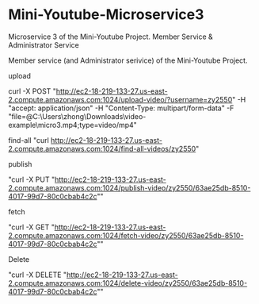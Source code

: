 # Mini-Youtube-Microservice3
Microservice 3 of the Mini-Youtube Project. Member Service &amp; Administrator Service

Member service (and Administrator serivice) of the Mini-Youtube Project.

upload

curl -X POST "http://ec2-18-219-133-27.us-east-2.compute.amazonaws.com:1024/upload-video/?username=zy2550" -H "accept: application/json" -H "Content-Type: multipart/form-data" -F "file=@C:\Users\zhong\Downloads\video-example\micro3.mp4;type=video/mp4"

find-all
"curl http://ec2-18-219-133-27.us-east-2.compute.amazonaws.com:1024/find-all-videos/zy2550"

publish

"curl -X PUT "http://ec2-18-219-133-27.us-east-2.compute.amazonaws.com:1024/publish-video/zy2550/63ae25db-8510-4017-99d7-80c0cbab4c2c""

fetch

"curl -X GET "http://ec2-18-219-133-27.us-east-2.compute.amazonaws.com:1024/fetch-video/zy2550/63ae25db-8510-4017-99d7-80c0cbab4c2c""

Delete

"curl -X DELETE "http://ec2-18-219-133-27.us-east-2.compute.amazonaws.com:1024/delete-video/zy2550/63ae25db-8510-4017-99d7-80c0cbab4c2c""
